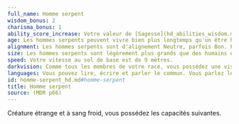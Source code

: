 ```yaml
---
full_name: Homme serpent
wisdom_bonus: 2
charisma_bonus: 1
ability_score_increase: Votre valeur de [Sagesse](hd_abilities_wisdom.md) augmente de 2 et votre valeur de [Charisme](hd_abilities_charisma.md) de 1.
age: Les hommes serpents peuvent vivre bien plus longtemps qu'un être humain. Ils atteignent leur maturité à l'âge de 13 ans environ, mais peuvent vivre jusqu'à 150 ans. Cependant, ils peuvent prolonger leur durée de vie en se plongeant dans de longues hibernations qui leur permettent de survivre des dizaines, parfois des centaines d'années avant de se réveiller de nouveau. Cependant, seuls les plus sages des hommes-serpents sont capables d'un tel exploit.
alignment: Les hommes serpents sont d'alignement Neutre, parfois Bon. Faire le mal est un concept difficile à comprendre pour eux.
size: Les hommes serpents sont légèrement plus grands que des humains et ils mesurent de 1,70 à 2 mètres. Bien que filiforme, leur corps est dense. Ils pèsent rarement moins de 75 kilos et peuvent aller jusqu'à 130 kilos.
speed: Votre vitesse au sol de base est de 9 mètres.
darkvision: Comme tous les membres de votre race, vous possédez une vision supérieure dans l'obscurité et dans la lumière faible. Dans un rayon de 18 mètres, vous pouvez voir dans une zone de lumière faible comme s'il s'agissait d'une lumière vive et dans l'obscurité comme s'il s'agissait d'une lumière faible. Par contre, vous ne distinguez pas les couleurs dans l'obscurité, seulement des nuances de gris.
languages: Vous pouvez lire, écrire et parler le commun. Vous parlez le Sseslish, le dialecte homme serpent qui n’a pas de forme écrite.
id: homme-serpent_hd.md#homme-serpent
title: Homme serpent
source: (MDR p66)
---
```


Créature étrange et à sang froid, vous possédez les capacités suivantes.

